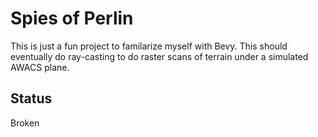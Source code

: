# Spies of Perlin
This is just a fun project to familarize myself with Bevy. This should eventually do ray-casting to do raster scans of terrain under a simulated AWACS plane.

## Status
Broken